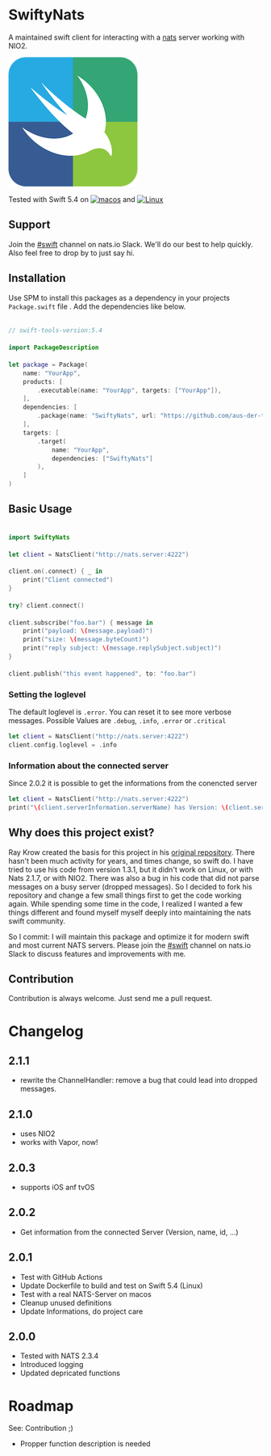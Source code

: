 # SwiftyNats
A maintained swift client for interacting with a [nats](http://nats.io) server working with NIO2.

![SwiftyNats Logo](./Resources/Logo@256.png)

Tested with Swift 5.4 on [![macos](https://github.com/aus-der-Technik/swifty-nats/actions/workflows/macos.yml/badge.svg?branch=main)](https://github.com/aus-der-Technik/swifty-nats/actions/workflows/macos.yml) and [![Linux](https://github.com/aus-der-Technik/swifty-nats/actions/workflows/linux.yml/badge.svg?branch=main)](https://github.com/aus-der-Technik/swifty-nats/actions/workflows/linux.yml)

## Support
Join the [#swift](https://natsio.slack.com/archives/C02D41BU0PQ) channel on nats.io Slack. 
We'll do our best to help quickly. Also feel free to drop by to just say hi. 

## Installation
Use SPM to install this packages as a dependency in your projects `Package.swift` file .
Add the dependencies like below.

```swift

// swift-tools-version:5.4

import PackageDescription

let package = Package(
    name: "YourApp",
    products: [
        .executable(name: "YourApp", targets: ["YourApp"]),
    ],
    dependencies: [
        .package(name: "SwiftyNats", url: "https://github.com/aus-der-technik/swifty-nats.git", from: "2.1.1")
    ],
    targets: [
        .target(
            name: "YourApp",
            dependencies: ["SwiftyNats"]
        ),
    ]
)

```

## Basic Usage
```swift

import SwiftyNats

let client = NatsClient("http://nats.server:4222")

client.on(.connect) { _ in
    print("Client connected")
}

try? client.connect()

client.subscribe("foo.bar") { message in
    print("payload: \(message.payload)")
    print("size: \(message.byteCount)")
    print("reply subject: \(message.replySubject.subject)")
}

client.publish("this event happened", to: "foo.bar")

```

### Setting the loglevel

The default loglevel is `.error`. You can reset it to see more verbose messages. Possible
Values are `.debug`, `.info`, `.error` or `.critical`

```swift
let client = NatsClient("http://nats.server:4222")
client.config.loglevel = .info
```

### Information about the connected server

Since 2.0.2 it is possible to get the informations from the conencted server

```swift
let client = NatsClient("http://nats.server:4222")
print("\(client.serverInformation.serverName) has Version: \(client.serverInformation.version))");
```

## Why does this project exist? 
Ray Krow created the basis for this project in his [original repository](https://github.com/rayepps/swifty-nats). 
There hasn't been much activity for years, and times change, so swift do. I have tried to use his code from 
version 1.3.1, but it didn't work on Linux, or with Nats 2.1.7, or with NIO2. There was 
also a bug in his code that did not parse messages on a busy server (dropped messages). 
So I decided to fork his repository and change a few small things first to get the code working again. 
While spending some time in the code, I realized I wanted a few things different and found myself 
myself deeply into maintaining the nats swift community. 

So I commit: I will maintain this package and optimize it for modern swift and most current NATS servers. Please 
join the [#swift](https://natsio.slack.com/archives/C02D41BU0PQ) channel on nats.io Slack to discuss features and improvements with me. 


## Contribution
Contribution is always welcome. Just send me a pull request.


# Changelog

## 2.1.1
- rewrite the ChannelHandler: remove a bug that could lead into dropped messages. 

## 2.1.0
- uses NIO2 
- works with Vapor, now!
 
## 2.0.3
- supports iOS anf tvOS

## 2.0.2
- Get information from the connected Server (Version, name, id, ...)

## 2.0.1 
- Test with GitHub Actions 
- Update Dockerfile to build and test on Swift 5.4 (Linux)
- Test with a real NATS-Server on macos
- Cleanup unused definitions
- Update Informations, do project care

## 2.0.0 
- Tested with NATS 2.3.4
- Introduced logging
- Updated depricated functions  

# Roadmap
See: Contribution ;) 
- Propper function description is needed


